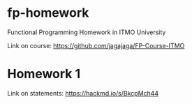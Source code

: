 # fp-homework
Functional Programming Homework in ITMO University

Link on course: https://github.com/jagajaga/FP-Course-ITMO

# Homework 1

Link on statements: https://hackmd.io/s/BkcpMch44
